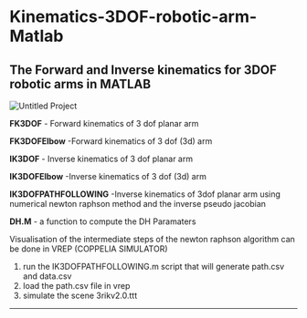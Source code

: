 # Kinematics-3DOF-robotic-arm-Matlab
**The Forward and Inverse kinematics for 3DOF robotic arms in MATLAB**
--------------------------------------------------------------------------------------

![Untitled Project](https://user-images.githubusercontent.com/61418939/113280137-917beb80-9301-11eb-84f0-7f5ee6c0c84a.gif)



**FK3DOF** - Forward kinematics of 3 dof planar arm 


**FK3DOFElbow** -Forward kinematics of 3 dof (3d) arm 


**IK3DOF** - Inverse kinematics of 3 dof planar arm


**IK3DOFElbow** -Inverse kinematics of 3 dof (3d) arm 


**IK3DOFPATHFOLLOWING** -Inverse kinematics of 3dof planar arm using numerical newton raphson method and the inverse pseudo jacobian


**DH.M** - a function to compute the DH Paramaters 


Visualisation of the intermediate steps of the newton raphson algorithm can be done in VREP (COPPELIA SIMULATOR) 

1) run the IK3DOFPATHFOLLOWING.m script that will generate path.csv and data.csv
2) load the path.csv file in vrep 
3) simulate the scene 3rikv2.0.ttt

---------------------------------------------------------------------------------------------------------------------------------

